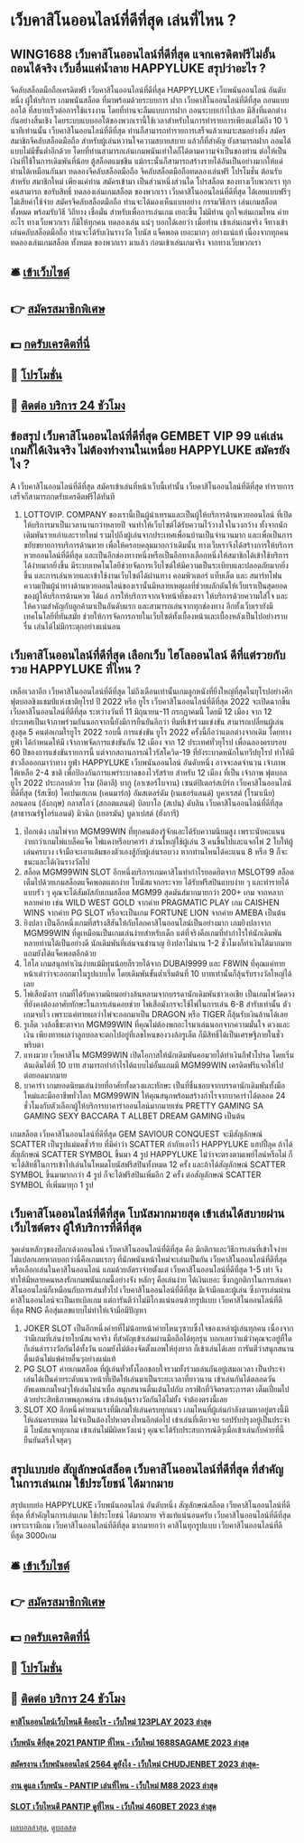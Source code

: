 # เว็บคาสิโนออนไลน์ที่ดีที่สุด เล่นที่ไหน ?
## WING1688 เว็บคาสิโนออนไลน์ที่ดีที่สุด แจกเครดิตฟรีไม่อั้น ถอนได้จริง เว็บอื่นแค่น้ำลาย HAPPYLUKE สรุปว่าอะไร ?
จีคลับสล็อตมือถือเครดิตฟรี เว็บคาสิโนออนไลน์ที่ดีที่สุด HAPPYLUKE เว็บพนันออนไลน์ อันดับหนึ่ง ผู้ให้บริการ เกมพนันสล็อต ที่มาพร้อมด้วยระบบการ ฝาก เว็บคาสิโนออนไลน์ที่ดีที่สุด ถอนแบบออโต้ ที่สบายเร็วต่อการใช้แรงงาน โดยที่ท่านจะลืมแบบการฝาก ถอนระบบเก่าไปเลย มีสิ่งที่แตกต่างกันอย่างสิ้นเชิง โดยระบบแบบออโต้ของพวกเรานี้ใช้เวลาสำหรับในการทำรายการเพียงแต่ไม่ถึง 10 วินาทีเท่านนั้น เว็บคาสิโนออนไลน์ที่ดีที่สุด ท่านก็สามารถทำรายการเสร็จแล้วเหมาะสมอย่างยิ่ง สมัครสมาชิกจีคลับสล็อตมือถือ สำหรับผู้เล่นหวานใจความสบายสบาย แล้วก็ที่สำคัญ ยังสามารถฝาก ถอนได้แบบไม่มีขั้นต่ำอีกด้วย โดยที่ท่านสามารถเล่นเกมพนันเท่าใดก็ได้ตามความจำเป็นของท่าน ต่อให้เป็นเงินที่ใช้ในการเดิมพันที่น้อย ตู้สล็อตแมชชีน แม้กระนั้นก็สามารถสร้างรายได้อันเป็นอย่างมากให้แด่ท่านได้เหมือนกันมา ทดลองจีคลับสล็อตมือถือ
จีคลับสล็อตมือถือทดลองเล่นฟรี โปรโมชั่น ต้อนรับสำหรับ สมาชิกใหม่ เพียงแค่ท่าน สมัครเข้ามา เป็นส่วนหนึ่งส่วนใด โปรสล็อต ของทางเว็บพวกเรา ทุกคนสามารถ ขอรับสิทธิ์ ทดลองเล่นเกมสล็อต ของพวกเรา เว็บคาสิโนออนไลน์ที่ดีที่สุด ได้เลยแบบฟรีๆไม่เสียค่าใช้จ่าย สมัครจีคลับสล็อตมือถือ ท่านจะได้มองเห็นแบบอย่าง กรรมวิธีการ เล่นเกมสล็อต ทั้งหมด พร้อมรับวิธี วิถีทาง เชื่อมั่น สำหรับเพื่อการเล่นเกม เยอะขึ้น ไม่มีท่าน ถูกใจเล่นเกมไหน ค่ายอะไร ทางเว็บพวกเรา ก็มีให้ทุกคน ทดลองเล่น แน่ๆ บอกได้เลยว่า เมื่อท่าน เข้าเล่นเกมจริง จีทางเข้าเล่นคลับสล็อตมือถือ ท่านจะได้รับเงินรางวัล โบนัส แจ็คพอต เยอะมากๆ อย่างแน่แท้ เนื่องจากทุกคน ทดลองเล่นเกมสล็อต ทั้งหมด ของพวกเรา มาแล้ว ก่อนเข้าเล่นเกมจริง จากทางเว็บพวกเรา

## 🛎 [เข้าเว็บไซต์](https://bit.ly/3SdLNi2)
## 👉 [สมัครสมาชิกพิเศษ](https://bit.ly/3SdLNi2)
## 💵 [กดรับเครดิตที่นี่](https://bit.ly/3dyRKHj)
## 👑 [โปรโมชั่น](https://bit.ly/3dyRKHj)
## 📱 [ติดต่อ บริการ 24 ชัวโมง](https://bit.ly/3dyRKHj)

## ข้อสรุป เว็บคาสิโนออนไลน์ที่ดีที่สุด GEMBET VIP 99 แค่เล่นเกมก็ได้เงินจริง ไม่ต้องทำงานในเหนื่อย HAPPYLUKE สมัครยังไง ?
A เว็บคาสิโนออนไลน์ที่ดีที่สุด สมัครเข้าเล่นที่หน้าเว็บนี้เท่านั้น เว็บคาสิโนออนไลน์ที่ดีที่สุด ทำรายการเสร็จก็สามารถกดรับเครดิตฟรีได้ทันที
1. LOTTOVIP. COMPANY ของเรานี้เป็นผู้นำเทรนและเป็นผู้ให้บริการด้านหวยออนไลน์ ที่เปิดให้บริการมาเป็นเวลานานกว่าหลายปี จนทำให้เว็บไซต์ได้รับความไว้วางใจในวงกว้าง ทั้งจากนักเดิมพันรายเก่าและรายใหม่ รวมไปถึงผู้เล่นจากประเทศเพื่อนบ้านเป็นจำนวนมาก และเพื่อเป็นการขยับขยายการบริการด้านหวย เพื่อให้ครอบคลุมมากกว่าเดิมนั้น ทางเว็บเราจึงได้สร้างการให้บริการหวยออนไลน์ที่ดีที่สุด และเป็นอีกช่องทางหนึ่งหรือเป็นอีกทางเลือกหนึ่งให้สมาชิกได้เข้าใช้บริการได้ง่ายมากยิ่งขึ้น มีระบบเทคโนโลยีช่วยจัดการเว็บไซต์ให้มีความเป็นระเบียบและปลอดภัยมากยิ่งขึ้น และการเล่นหวยและเข้าใช้งานเว็บไซต์ได้ผ่านทาง คอมพิวเตอร์ แท็บเล็ต และ สมาร์ทโฟน ความเป็นผู้นำทางด้านหวยออนไลน์ของเรานั้นมีหลายเหตุผลที่ช่วยผลักดันให้เว็บเราเป็นสุดยอดของผู้ให้บริการด้านหวย ได้แก่ การให้บริการจากเจ้าหน้าที่ของเรา ให้บริการด้วยความใส่ใจ และให้ความสำคัญกับลูกค้ามาเป็นอันดับแรก และสามารถเล่นจากทุกช่องทาง อีกทั้งเว็บเรายังมีเทคโนโลยีที่ทันสมัย ช่วยให้การจัดการภายในเว็บไซต์ทั้งเบื้องหน้าและเบื้องหลังเป็นไปอย่างราบรื่น เล่นได้ไม่มีกระตุกอย่างแน่นอน

## เว็บคาสิโนออนไลน์ที่ดีที่สุด เลือกเว็บ ไฮโลออนไลน์ ดีที่แต่รวยกับรวย HAPPYLUKE ที่ไหน ?
เหลือเวลาอีก เว็บคาสิโนออนไลน์ที่ดีที่สุด ไม่ถึงเดือนเท่านั้นเกมลูกหนังที่ยิ่งใหญ่ที่สุดในยุโรปอย่างศึกฟุตบอลชิงแชมป์แห่งชาติยุโรป ปี 2022 หรือ ยูโร เว็บคาสิโนออนไลน์ที่ดีที่สุด 2022 จะเปิดฉากขึ้น เว็บคาสิโนออนไลน์ที่ดีที่สุด ระหว่างวันที่ 11 มิถุนายน-11 กรกฎาคมนี้ โดยมี 12 เมือง จาก 12 ประเทศเป็นเจ้าภาพร่วมกันนอกจากนี้ยังมีการยืนยันอีกว่า ทีมที่เข้าร่วมแข่งขัน สามารถเปลี่ยนผู้เล่นสูงสุด 5 คนต่อเกมใรยูโร 2022 รอบนี้
การแข่งขัน ยูโร 2022 ครั้งนี้ถือว่าแตกต่างจากเดิม โดยทาง ยูฟ่า ได้กำหนดให้มี เจ้าภาพจัดการแข่งขันกัน 12 เมือง จาก 12 ประเทศทั่วยุโรป เพื่อฉลองครบรอบ 60 ปีของการแข่งขันรายการนี้ แต่จากสถานการณ์ไวรัสโควิด-19 ที่ยังระบาดหนักในทวีปยุโรป ทำให้มีข่าวลือออกมาว่าทาง ยูฟ่า HAPPYLUKE เว็บพนันออนไลน์ อันดับหนึ่ง อาจจะลดจำนวน เจ้าภาพ ให้เหลือ 2-4 ชาติ เพื่อป้องกันการแพร่ระบาดของไวรัสร้าย
สำหรับ 12 เมือง ที่เป็น เจ้าภาพ ฟุตบอล ยูโร 2022 ประกอบด้วย โรม (อิตาลี) บากู (อาเซอร์ไบจาน) เซนต์ปิเตอร์สเบิร์ก เว็บคาสิโนออนไลน์ที่ดีที่สุด (รัสเซีย) โคเปนเฮเกน (เคนมาร์ก) อัมสเตอร์ดัม (เนเธอร์แลนด์) บูคาเรสต์ (โรมาเนีย) ลอนดอน (อังกฤษ) กลาสโกว์ (สกอตแลนด์) บิลบาโอ (สเปน) ดับลิน เว็บคาสิโนออนไลน์ที่ดีที่สุด (สาธารณรัฐไอร์แลนด์) มิวนิก (เยอรมัน) บูดาเปสต์ (ฮังการี)
1. ป๊อกเด้ง เกมไพ่จาก MGM99WIN ที่ทุกคนต้องรู้จักและได้รับความนิยมสูง เพราะนับคะแนนง่ายกว่าเกมไพ่แบล็คแจ็ค ไพ่แคงหรือบาคาร่า ส่วนใหญ่ใช้ผู้เล่น 3 คนขึ้นไปและแจกไพ่ 2 ใบให้ผู้เล่นครบวง เจ้ามือจะเอาแต้มของตัวเองสู้กับผู้เล่นรอบวง หากท่านไหนได้คะแนน 8 หรือ 9 ก็จะชนะและได้เงินรางวัลไป
2. สล็อต MGM99WIN SLOT อีกหนึ่งบริการเกมคาสิโนทำกำไรยอดฮิตจาก MSLOT99 สล็อตเต็มไปด้วยเกมสล็อตแจ็คพอตแตกง่าย โบนัสแจกกระจาย ได้รับฟรีสปินแบบง่าย ๆ และทำรายได้แบบรัว ๆ คุณจะได้สัมผัสกับเกมสล็อต MGM99 สุดมันส์มากมายกว่า 200+ เกม จากหลากหลายค่าย เช่น WILD WEST GOLD จากค่าย PRAGMATIC PLAY เกม CAISHEN WINS จากค่าย PG SLOT หรือจะเป็นเกม FORTUNE LION จากค่าย AMEBA เป็นต้น
3. ยิงปลา เป็นอีกหนึ่งเกมที่สร้างสีสันให้กับโลกคาสิโนออนไลน์เป็นอย่างมาก เกมยิงปลาจาก MGM99WIN ที่ดูเหมือนเป็นเกมเล่นง่ายสำหรับเด็ก แต่ที่จริงคือเกมที่ทำกำไรให้นักเดิมพันหลายท่านได้เป็นอย่างดี นักเดิมพันที่เล่นจนชำนาญ ยิงปลาไม่นาน 1-2 ชั่วโมงก็ทำเงินได้มากมาย แถมยังได้แจ็คพอตอีกด้วย
4. ไฮโล เกมสนุกทำเงินง่ายแม้มีทุนน้อยก็รวยได้จาก DUBAI9999 และ F8WIN ที่คุณแค่ทายหน้าเต๋าว่าจะออกมาในรูปแบบใด โดยเดิมพันขั้นต่ำเริ่มต้นที่ 10 บาทเท่านั้นก็ลุ้นรับรางวัลใหญ่ได้เลย
5. ไพ่เสือมังกร เกมที่ได้รับความนิยมอย่างล้นหลามจากบรรดานักเดิมพันชาวเอเชีย เป็นเกมไพ่วัดดวงที่ยังคงต้องอาศัยทักษะในการเล่นคอยช่วย ไพ่เสือมังกรจะใช้ไพ่ในการเล่น 6-8 สำรับเท่านั้น ตัวเกมจบไว เพราะแค่ทายผลว่าไพ่จะออกมาเป็น DRAGON หรือ TIGER ก็ลุ้นรับเงินล้านได้เลย
6. รูเล็ต วงล้อชี้ชะตาจาก MGM99WIN ที่คุณไม่ต้องพกอะไรมาเล่นนอกจากความมั่นใจ ดวงและเงิน เพียงทายผลว่าลูกบอลจะตกไปอยู่ที่เลขไหนของวงล้อรูเล็ต ก็มีสิทธิ์ได้เป็นเศรษฐีภายในชั่วพริบตา
7. แทงมวย เว็บคาสิโน MGM99WIN เปิดโอกาสให้นักเดิมพันคอมวยได้ทำเงินกีฬาโปรด โดยเริ่มต้นเดิมได้ที่ 10 บาท สามารถทำกำไรได้แบบไม่อั้นแถมมี MGM99WIN เครดิตฟรีแจกให้ไปต่อยอดมากมาย
8. บาคาร่า เกมยอดนิยมเล่นง่ายที่อาศัยทั้งดวงและทักษะ เป็นที่ชื่นชอบจากบรรดานักเดิมพันทั้งมือใหม่และมืออาชีพทั่วโลก MGM99WIN ให้คุณสนุกพร้อมสร้างกำไรจากบาคาร่าได้ตลอด 24 ชั่วโมงกับตัวเลือกผู้ให้บริการบาคาร่าออนไลน์มากมายเช่น PRETTY GAMING SA GAMING SEXY BACCARA T ALLBET DREAM GAMING เป็นต้น

เกมสล็อต เว็บคาสิโนออนไลน์ที่ดีที่สุด GEM SAVIOUR CONQUEST จะมีสัญลักษณ์ SCATTER เป็นรูปแม่มดชั่วร้าย ที่มีคำว่า SCATTER กำกับเอาไว้ HAPPYLUKE แฮปปี้ลุค ถ้าได้สัญลักษณ์ SCATTER SYMBOL ขึ้นมา 4 รูป HAPPYLUKE ไม่ว่าจะตรงตามเพย์ไลน์หรือไม่ ก็จะได้สิทธิ์ในการเข้าไปเล่นในโหมดโบนัสฟรีสปินทั้งหมด 12 ครั้ง และถ้าได้สัญลักษณ์ SCATTER SYMBOL ขึ้นมามากกว่า 4 รูป ก็จะได้ฟรีสปินเพิ่มอีก 2 ครั้ง ต่อสัญลักษณ์ SCATTER SYMBOL ที่เพิ่มมาทุก 1 รูป

## เว็บคาสิโนออนไลน์ที่ดีที่สุด โบนัสมากมายสุด เข้าเล่นได้สบายผ่านเว็บไซต์ตรง ผู้ให้บริการที่ดีที่สุด
จุดเด่นหลักๆของป๊อกเด้งออนไลน์ เว็บคาสิโนออนไลน์ที่ดีที่สุด คือ มีกติกาและวิธีการเล่นที่เข้าใจง่าย ไม่แปลกเลยหากบอกว่านี่คือเกมแรกๆ ที่นักพนันหน้าใหม่จะเล่นเป็นกัน เว็บคาสิโนออนไลน์ที่ดีที่สุด หรือเลือกเล่นในคาสิโนออนไลน์ แถมด้วยอัตราจ่ายตั้งแต่ เว็บคาสิโนออนไลน์ที่ดีที่สุด 1-5 เท่า จึงทำให้มีหลายคนหลงรักเกมพนันเกมนี้อย่างจัง หลักๆ คือเล่นง่าย ได้เงินเยอะ ซึ่งกฎกติกาในการเล่นคาสิโนออนไลน์ก็เหมือนกับการเล่นทั่วไป เว็บคาสิโนออนไลน์ที่ดีที่สุด มีเจ้ามือและผู้เล่น ซึ่งการเล่นผ่านคาสิโนออนไลน์จะเป็นเทเบิลเกม แต่การันตีว่าไม่มีโกงแน่นอนด้วยรูปแบบ เว็บคาสิโนออนไลน์ที่ดีที่สุด RNG คือสุ่มเลขแบบไม่ทำให้เจ้ามือมีปัญหา
1. JOKER SLOT เป็นอีกหนึ่งค่ายที่ไม่น้อยหน้าค่ายไหนๆซาบซึ้งใจของเหล่าผู้เล่นทุกคน เนื่องจากว่ามีเกมที่เล่นง่ายโบนัสแจกจริง ที่สำคัญเข้าเล่นผ่านมือถือได้ทุกรุ่น บอกเลยว่าแม้ว่าคุณจะอยู่ที่ใดก็เล่นล่ารางวัลกันได้ทั้งวัน แถมยังไม่ต้องจัดตั้งแอพให้ยุ่งยาก ก็เข้าเล่นได้เลย การันตีว่าสนุกสนานตื่นเต้นไม่แพ้ค่ายอื่นๆอย่างแน่แท้
2. PG SLOT ค่ายเกมสล็อต ที่ผู้เล่นทั่วทั้งโลกชอบใจรวมทั้งร่วมเล่นกันอยู่เสมอเวลา เป็นประจำ เล่นได้เป็นค่ายระดับแนวหน้าที่เปิดให้เล่นมาเป็นระยะเวลาที่ยาวนาน เข้าเล่นกันได้ตลอดวัน อัพเดทเกมใหม่ๆให้เล่นไม่น่าเบื่อ สนุกสนานตื่นเต้นไปกับ กราฟิกที่วิจิตรตระการตา เต็มเปี่ยมไปด้วยประสิทธิภาพพลุกพล่าน เข้าเล่นลุ้นรางวัลกันได้ไม่ยั้ง จำต้องตรงนี้เลย
3. SLOT XO อีกหนึ่งค่ายมาแรงที่มีเกมให้เล่นครบทุกแนว เกมไหนที่ผู้เล่นกำลังตามหาอยู่ตรงนี้มีให้เล่นครบหมด ไม่จำเป็นต้องไปหาตรงไหนอีกต่อไป เข้าเล่นที่เดียวจบ รอปรับปรุงอยู่เป็นประจำ มี โบนัสแจกทุกเกม เข้าเล่นไม่มีผิดหวังแน่ๆ คุณจะได้รับประสบการณ์ดีๆเมื่อเข้าเล่นกับค่ายที่นี้ ยืนยันตรึงใจสุดๆ

## สรุปแบบย่อ สัญลักษณ์สล็อต เว็บคาสิโนออนไลน์ที่ดีที่สุด ที่สำคัญในการเล่นเกม ใช้ประโยชน์ ได้มากมาย
สรุปแบบย่อ HAPPYLUKE เว็บพนันออนไลน์ อันดับหนึ่ง สัญลักษณ์สล็อต เว็บคาสิโนออนไลน์ที่ดีที่สุด ที่สำคัญในการเล่นเกม ใช้ประโยชน์ ได้มากมาย จริงแท้แน่นอนครับ เว็บคาสิโนออนไลน์ที่ดีที่สุด เพราะเรามีเกม เว็บคาสิโนออนไลน์ที่ดีที่สุด มากมายกว่า คาสิโนทุกรูปแบบ เว็บคาสิโนออนไลน์ที่ดีที่สุด 3000เกม

## 🛎 [เข้าเว็บไซต์](https://bit.ly/3SdLNi2)
## 👉 [สมัครสมาชิกพิเศษ](https://bit.ly/3SdLNi2)
## 💵 [กดรับเครดิตที่นี่](https://bit.ly/3dyRKHj)
## 👑 [โปรโมชั่น](https://bit.ly/3dyRKHj)
## 📱 [ติดต่อ บริการ 24 ชัวโมง](https://bit.ly/3dyRKHj)

#### [คาสิโนออนไลน์เว็บไหนดี คืออะไร - เว็บใหม่ 123PLAY 2023 ล่าสุด](https://atom.io/themes/คาสิโนออนไลน์เว็บไหนดี%20คืออะไร%20-%20เว็บใหม่%20123play%202023%20ล่าสุด)
#### [เว็บพนัน ดีที่สุด 2021 PANTIP ที่ไหน - เว็บใหม่ 1688SAGAME 2023 ล่าสุด](https://atom.io/themes/เว็บพนัน%20ดีที่สุด%202021%20pantip%20ที่ไหน%20-%20เว็บใหม่%201688sagame%202023%20ล่าสุด)
#### [สมัครงาน เว็บพนันออนไลน์ 2564 ดูยังไง - เว็บใหม่ CHUDJENBET 2023 ล่าสุด-](https://atom.io/themes/สมัครงาน%20เว็บพนันออนไลน์%202564%20ดูยังไง%20-%20เว็บใหม่%20chudjenbet%202023%20ล่าสุด-)
#### [งาน ดูแล เว็บพนัน - PANTIP เล่นที่ไหน - เว็บใหม่ M88 2023 ล่าสุด](https://atom.io/themes/งาน%20ดูแล%20เว็บพนัน%20-%20pantip%20เล่นที่ไหน%20-%20เว็บใหม่%20m88%202023%20ล่าสุด)
#### [SLOT เว็บไหนดี PANTIP ดูที่ไหน - เว็บใหม่ 460BET 2023 ล่าสุด](https://atom.io/themes/slot%20เว็บไหนดี%20pantip%20ดูที่ไหน%20-%20เว็บใหม่%20460bet%202023%20ล่าสุด)

[ผลบอลล่าสุด](https://siamsport.tv "ผลบอลล่าสุด"), [ดูบอลสด](https://siamsport.tv/ดูบอลสด "ดูบอลสด")